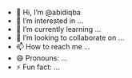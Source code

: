 - 👋 Hi, I’m @abidiqba
- 👀 I’m interested in ...
- 🌱 I’m currently learning ...
- 💞️ I’m looking to collaborate on ...
- 📫 How to reach me ...
- 😄 Pronouns: ...
- ⚡ Fun fact: ...

<!---
abidiqba/abidiqba is a ✨ special ✨ repository because its `README.md` (this file) appears on your GitHub profile.
You can click the Preview link to take a look at your changes.
--->
